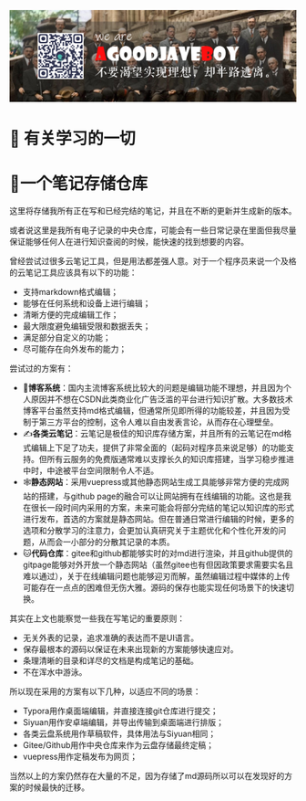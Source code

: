 ![](./media/1.jpg)

# 🐯 有关学习的一切

# :boar:一个笔记存储仓库

这里将存储我所有正在写和已经完结的笔记，并且在不断的更新并生成新的版本。

或者说这里是我所有电子记录的中央仓库，可能会有一些日常记录在里面但我尽量保证能够任何人在进行知识查阅的时候，能快速的找到想要的内容。

曾经尝试过很多云笔记工具，但是用法都差强人意。对于一个程序员来说一个及格的云笔记工具应该具有以下的功能：

- 支持markdown格式编辑；
- 能够在任何系统和设备上进行编辑；
- 清晰方便的完成编辑工作；
- 最大限度避免编辑受限和数据丢失；
- 满足部分自定义的功能；
- 尽可能存在向外发布的能力；

尝试过的方案有：

- :book:**博客系统**：国内主流博客系统比较大的问题是编辑功能不理想，并且因为个人原因并不想在CSDN此类商业化广告泛滥的平台进行知识扩散。大多数技术博客平台虽然支持md格式编辑，但通常所见即所得的功能较差，并且因为受制于第三方平台的控制，这令人难以自由发表言论，从而存在心理壁垒。
- :writing_hand:**各类云笔记**：云笔记是极佳的知识库存储方案，并且所有的云笔记在md格式编辑上下足了功夫，提供了非常全面的（起码对程序员来说足够）的功能支持。但所有云服务的免费版通常难以支撑长久的知识库搭建，当学习稳步推进中时，中途被平台空间限制令人不适。
- :spider_web:**静态网站**：采用vuepress或其他静态网站生成工具能够非常方便的完成网站的搭建，与github page的融合可以让网站拥有在线编辑的功能。这也是我在很长一段时间内采用的方案，未来可能会将部分完结的笔记以知识库的形式进行发布，首选的方案就是静态网站。但在普通日常进行编辑的时候，更多的选项和分散学习的注意力，会更加认真研究关于主题优化和个性化开发的问题，从而会一小部分的分散其记录的本质。
- :cat:**代码仓库**：gitee和github都能够实时的对md进行渲染，并且github提供的gitpage能够对外开放一个静态网站（虽然gitee也有但因政策要求需要实名且难以通过），关于在线编辑问题也能够迎刃而解，虽然编辑过程中媒体的上传可能存在一点点的困难但无伤大雅。源码的保存也能实现任何场景下的快速切换。

其实在上文也能察觉一些我在写笔记的重要原则：

- 无关外表的记录，追求准确的表达而不是UI语言。
- 保存最根本的源码以保证在未来出现新的方案能够快速应对。
- 条理清晰的目录和详尽的文档是构成笔记的基础。
- 不在浑水中游泳。

所以现在采用的方案有以下几种，以适应不同的场景：

- Typora用作桌面端编辑，并直接连接git仓库进行提交；
- Siyuan用作安卓端编辑，并导出传输到桌面端进行排版；
- 各类云盘系统用作草稿软件，具体用法与Siyuan相同；
- Gitee/Github用作中央仓库来作为云盘存储最终定稿；
- vuepress用作定稿发布为网页；

当然以上的方案仍然存在大量的不足，因为存储了md源码所以可以在发现好的方案的时候最快的迁移。





